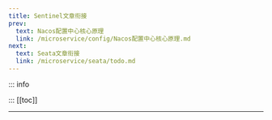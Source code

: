 ```yaml
---
title: Sentinel文章衔接
prev:
  text: Nacos配置中心核心原理
  link: /microservice/config/Nacos配置中心核心原理.md
next:
  text: Seata文章衔接
  link: /microservice/seata/todo.md
---
```

::: info

:::
[[toc]]
***